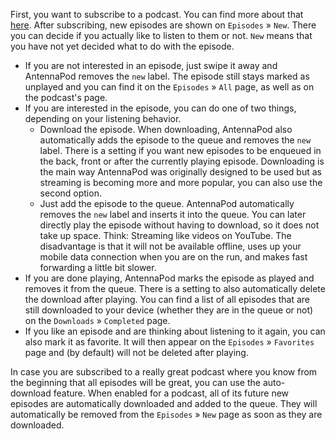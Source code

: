 First, you want to subscribe to a podcast. You can find more about that [here](/documentation/getting-started/subscribe). After subscribing, new episodes are shown on `Episodes` » `New`. There you can decide if you actually like to listen to them or not. `New` means that you have not yet decided what to do with the episode.

- If you are not interested in an episode, just swipe it away and AntennaPod removes the `new` label. The episode still stays marked as unplayed and you can find it on the `Episodes` » `All` page, as well as on the podcast's page.
- If you are interested in the episode, you can do one of two things, depending on your listening behavior.
  - Download the episode. When downloading, AntennaPod also automatically adds the episode to the queue and removes the `new` label. There is a setting if you want new episodes to be enqueued in the back, front or after the currently playing episode. Downloading is the main way AntennaPod was originally designed to be used but as streaming is becoming more and more popular, you can also use the second option.
  - Just add the episode to the queue. AntennaPod automatically removes the `new` label and inserts it into the queue. You can later directly play the episode without having to download, so it does not take up space. Think: Streaming like videos on YouTube. The disadvantage is that it will not be available offline, uses up your mobile data connection when you are on the run, and makes fast forwarding a little bit slower.
- If you are done playing, AntennaPod marks the episode as played and removes it from the queue. There is a setting to also automatically delete the download after playing. You can find a list of all episodes that are still downloaded to your device (whether they are in the queue or not) on the `Downloads` » `Completed` page.
- If you like an episode and are thinking about listening to it again, you can also mark it as favorite. It will then appear on the `Episodes` » `Favorites` page and (by default) will not be deleted after playing.

In case you are subscribed to a really great podcast where you know from the beginning that all episodes will be great, you can use the auto-download feature. When enabled for a podcast, all of its future new episodes are automatically downloaded and added to the queue. They will automatically be removed from the `Episodes` » `New` page as soon as they are downloaded.
